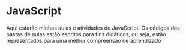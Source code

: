 # JavaScript
Aqui estarão minhas aulas e atividades de JavaScript.
Os códigos das pastas de aulas estão escritos para fins didáticos, ou seja, estão representados para uma melhor compreensão de aprendizado
